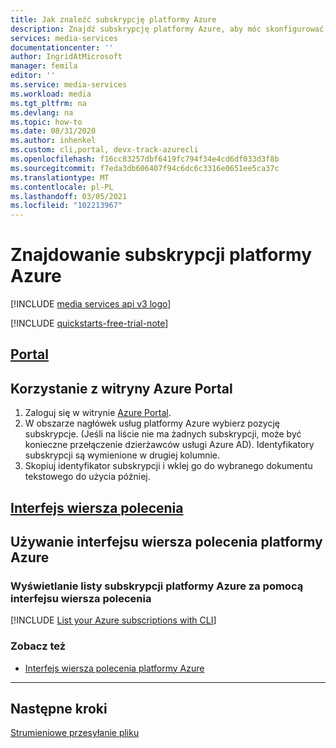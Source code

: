 ```yaml
---
title: Jak znaleźć subskrypcję platformy Azure
description: Znajdź subskrypcję platformy Azure, aby móc skonfigurować swoje środowisko.
services: media-services
documentationcenter: ''
author: IngridAtMicrosoft
manager: femila
editor: ''
ms.service: media-services
ms.workload: media
ms.tgt_pltfrm: na
ms.devlang: na
ms.topic: how-to
ms.date: 08/31/2020
ms.author: inhenkel
ms.custom: cli,portal, devx-track-azurecli
ms.openlocfilehash: f16cc83257dbf6419fc794f34e4cd6df033d3f8b
ms.sourcegitcommit: f7eda3db606407f94c6dc6c3316e0651ee5ca37c
ms.translationtype: MT
ms.contentlocale: pl-PL
ms.lasthandoff: 03/05/2021
ms.locfileid: "102213967"
---
```

# <a name="find-your-azure-subscription"></a>Znajdowanie subskrypcji platformy Azure

[!INCLUDE [media services api v3 logo](./includes/v3-hr.md)]

[!INCLUDE [quickstarts-free-trial-note](../../../includes/quickstarts-free-trial-note.md)]

## <a name="portal"></a>[Portal](#tab/portal/)

## <a name="use-the-azure-portal"></a>Korzystanie z witryny Azure Portal

1. Zaloguj się w witrynie [Azure Portal](https://portal.azure.com).
1. W obszarze nagłówek usług platformy Azure wybierz pozycję subskrypcje. (Jeśli na liście nie ma żadnych subskrypcji, może być konieczne przełączenie dzierżawców usługi Azure AD). Identyfikatory subskrypcji są wymienione w drugiej kolumnie.
1. Skopiuj identyfikator subskrypcji i wklej go do wybranego dokumentu tekstowego do użycia później.

## <a name="cli"></a>[Interfejs wiersza polecenia](#tab/cli/)

## <a name="use-the-azure-cli"></a>Używanie interfejsu wiersza polecenia platformy Azure

<!-- NOTE: The following are in the includes file and are reused in other How To articles. All task based content should be in the includes folder with the "task-" prepended to the file name. -->

### <a name="list-your-azure-subscriptions-with-cli"></a>Wyświetlanie listy subskrypcji platformy Azure za pomocą interfejsu wiersza polecenia

[!INCLUDE [List your Azure subscriptions with CLI](./includes/task-list-set-subscription-cli.md)]

### <a name="see-also"></a>Zobacz też

* [Interfejs wiersza polecenia platformy Azure](/cli/azure/ams)

---

## <a name="next-steps"></a>Następne kroki

[Strumieniowe przesyłanie pliku](stream-files-dotnet-quickstart.md)
